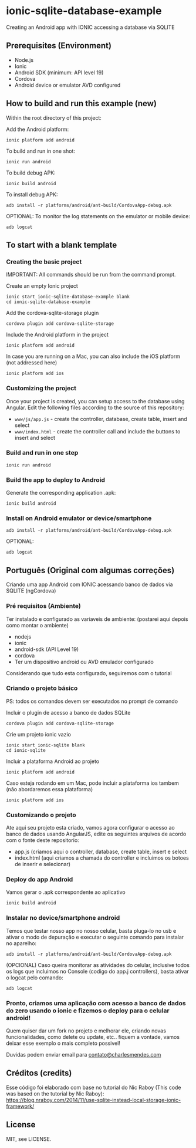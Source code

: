 # ionic-sqlite-database-example

Creating an Android app with IONIC accessing a database via SQLITE

## Prerequisites (Environment)

- Node.js
- Ionic
- Android SDK (minimum: API level 19)
- Cordova
- Android device or emulator AVD configured

## How to build and run this example (new)

Within the root directory of this project:

Add the Android platform:

    ionic platform add android

To build and run in one shot:

    ionic run android

To build debug APK:

    ionic build android

To install debug APK:

    adb install -r platforms/android/ant-build/CordovaApp-debug.apk

OPTIONAL: To monitor the log statements on the emulator or mobile device:

    adb logcat

## To start with a blank template

### Creating the basic project

IMPORTANT: All commands should be run from the command prompt.

Create an empty Ionic project

    ionic start ionic-sqlite-database-example blank
    cd ionic-sqlite-database-example

Add the cordova-sqlite-storage plugin

    cordova plugin add cordova-sqlite-storage

Include the Android platform in the project

    ionic platform add android

In case you are running on a Mac, you can also include the iOS platform (not addressed here)

    ionic platform add ios

### Customizing the project

Once your project is created, you can setup access to the database using Angular. Edit the following files according to the source of this repository:

- `www/js/app.js` - create the controller, database, create table, insert and select
- `www/index.html` - create the controller call and include the buttons to insert and select

### Build and run in one step

    ionic run android

### Build the app to deploy to Android

Generate the corresponding application .apk:

    ionic build android

### Install on Android emulator or device/smartphone

    adb install -r platforms/android/ant-build/CordovaApp-debug.apk

OPTIONAL:

    adb logcat

## Português (Original com algumas correções)

Criando uma app Android com IONIC acessando banco de dados via SQLITE (ngCordova)

### Pré requisitos (Ambiente)

Ter instalado e configurado as variaveis de ambiente:
(postarei aqui depois como montar o ambiente)
* nodejs
* ionic
* android-sdk (API Level 19)
* cordova
* Ter um dispositivo android ou AVD emulador configurado

Considerando que tudo esta configurado, seguiremos com o tutorial

### Criando o projeto básico

PS: todos os comandos devem ser executados no prompt de comando

Incluir o plugin de acesso a banco de dados SQLite

    cordova plugin add cordova-sqlite-storage

Crie um projeto ionic vazio

    ionic start ionic-sqlite blank
    cd ionic-sqlite

Incluir a plataforma Android ao projeto

    ionic platform add android

Caso esteja rodando em um Mac, pode incluir a plataforma ios tambem (não abordaremos essa plataforma)

    ionic platform add ios

### Customizando o projeto

Ate aqui seu projeto esta criado, vamos agora configurar o acesso ao banco de dados usando AngularJS, edite os seguintes arquivos de acordo com o fonte deste repositorio:
* app.js (criamos aqui o controller, database, create table, insert e select
* index.html (aqui criamos a chamada do controller e incluimos os botoes de inserir e selecionar)

### Deploy do app Android

Vamos gerar o .apk correspondente ao aplicativo

    ionic build android

### Instalar no device/smartphone android

Temos que testar nosso app no nosso celular, basta pluga-lo no usb e ativar o modo de depuração e executar o seguinte comando para instalar no aparelho:

    adb install -r platforms/android/ant-build/CordovaApp-debug.apk

(OPCIONAL) Caso queira monitorar as atividades do celular, inclusive todos os logs que incluimos no Console (codigo do app.j controllers), basta ativar o logcat pelo comando:

    adb logcat

### Pronto, criamos uma aplicação com acesso a banco de dados do zero usando o ionic e fizemos o deploy para o celular android!

Quem quiser dar um fork no projeto e melhorar ele, criando novas funcionalidades, como delete ou update, etc.. fiquem a vontade, vamos deixar esse exemplo o mais completo possivel!

Duvidas podem enviar email para contato@charlesmendes.com

## Créditos (credits)

Esse código foi elaborado com base no tutorial do Nic Raboy (This code was based on the tutorial by Nic Raboy):
https://blog.nraboy.com/2014/11/use-sqlite-instead-local-storage-ionic-framework/

## License

MIT, see LICENSE.
